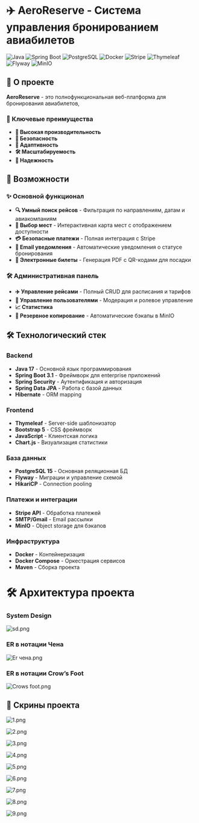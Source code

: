 # ✈️ AeroReserve - Система управления бронированием авиабилетов

![Java](https://img.shields.io/badge/Java-17-orange)
![Spring Boot](https://img.shields.io/badge/Spring%20Boot-3.1-green)
![PostgreSQL](https://img.shields.io/badge/PostgreSQL-15-blue)
![Docker](https://img.shields.io/badge/Docker-Compose-blue)
![Stripe](https://img.shields.io/badge/Stripe-Payments-purple)
![Thymeleaf](https://img.shields.io/badge/Thymeleaf-Templates-green)
![Flyway](https://img.shields.io/badge/Flyway-Migrations-red)
![MinIO](https://img.shields.io/badge/MinIO-Storage-yellow)

## 📖 О проекте

**AeroReserve** - это полнофункциональная веб-платформа для бронирования авиабилетов,
### 🎯 Ключевые преимущества

- **🚀 Высокая производительность**
- **🔐 Безопасность**
- **📱 Адаптивность** 
- **🛠️ Масштабируемость**
- **💾 Надежность** 


## 🚀 Возможности

### ✨ Основной функционал
- **🔍 Умный поиск рейсов** - Фильтрация по направлениям, датам и авиакомпаниям
- **💺 Выбор мест** - Интерактивная карта мест с отображением доступности
- **💳 Безопасные платежи** - Полная интеграция с Stripe 
- **📧 Email уведомления** - Автоматические уведомления о статусе бронирования
- **🎫 Электронные билеты** - Генерация PDF с QR-кодами для посадки

### 🛠️ Административная панель
- **✈️ Управление рейсами** - Полный CRUD для расписания и тарифов
- **👥 Управление пользователями** - Модерация и ролевое управление
- **📈 Статистика**
- **💾 Резервное копирование** - Автоматические бэкапы в MinIO

## 🛠️ Технологический стек

### Backend
- **Java 17** - Основной язык программирования
- **Spring Boot 3.1** - Фреймворк для enterprise приложений
- **Spring Security** - Аутентификация и авторизация
- **Spring Data JPA** - Работа с базой данных
- **Hibernate** - ORM mapping

### Frontend
- **Thymeleaf** - Server-side шаблонизатор
- **Bootstrap 5** - CSS фреймворк
- **JavaScript** - Клиентская логика
- **Chart.js** - Визуализация статистики

### База данных
- **PostgreSQL 15** - Основная реляционная БД
- **Flyway** - Миграции и управление схемой
- **HikariCP** - Connection pooling

### Платежи и интеграции
- **Stripe API** - Обработка платежей
- **SMTP/Gmail** - Email рассылки
- **MinIO** - Object storage для бэкапов

### Инфраструктура
- **Docker** - Контейнеризация
- **Docker Compose** - Оркестрация сервисов
- **Maven** - Сборка проекта

# 🛠️ Архитектура проекта

### System Design
![sd.png](about/sd.png)

### ER в нотации Чена
![Er чена.png](about/Er%20%D1%87%D0%B5%D0%BD%D0%B0.png)

### ER в нотации Crow’s Foot
![Crows foot.png](about/Crows%20foot.png)


## 📸 Скрины проекта
![1.png](about/1.png)

![2.png](about/2.png)

![3.png](about/3.png)

![4.png](about/4.png)

![5.png](about/5.png)

![6.png](about/6.png)

![7.png](about/7.png)

![8.png](about/8.png)

![9.png](about/9.png)